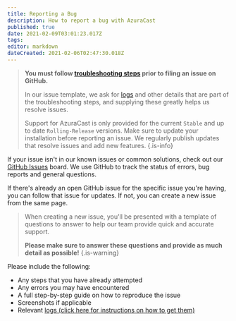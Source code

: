 ```yaml
---
title: Reporting a Bug
description: How to report a bug with AzuraCast
published: true
date: 2021-02-09T03:01:23.017Z
tags: 
editor: markdown
dateCreated: 2021-02-06T02:47:30.018Z
---
```


> **You must follow [troubleshooting steps](/en/user-guide/troubleshooting) prior to filing an issue on GitHub.**
>
> In our issue template, we ask for [logs](/en/user-guide/logs) and other details that are part of the troubleshooting steps, and supplying these greatly helps us resolve issues.
>
> Support for AzuraCast is only provided for the current `Stable` and up to date `Rolling-Release` versions. Make sure to update your installation before reporting an issue. We regularly publish updates that resolve issues and add new features.
{.is-info}


If your issue isn't in our known issues or common solutions, check out our [GitHub Issues](https://github.com/AzuraCast/AzuraCast/issues?q=is%3Aissue+is%3Aopen+sort%3Aupdated-desc) board. We use GitHub to track the status of errors, bug reports and general questions.

If there's already an open GitHub issue for the specific issue you're having, you can follow that issue for updates. If not, you can create a new issue from the same page.

> When creating a new issue, you'll be presented with a template of questions to answer to help our team provide quick and accurate support. 
>
> **Please make sure to answer these questions and provide as much detail as possible!**
{.is-warning}


Please include the following:

- Any steps that you have already attempted
- Any errors you may have encountered
- A full step-by-step guide on how to reproduce the issue
- Screenshots if applicable
- Relevant [logs (click here for instructions on how to get them)](/en/user-guide/logs)
